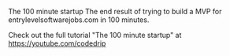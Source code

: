 The 100 minute startup
The end result of trying to build a MVP for entrylevelsoftwarejobs.com in 100 minutes.

Check out the full tutorial "The 100 minute startup" at https://youtube.com/codedrip
